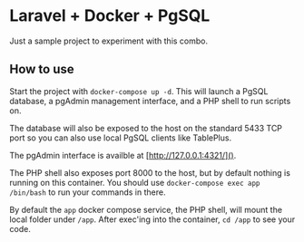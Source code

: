 # Laravel + Docker + PgSQL

Just a sample project to experiment with this combo.

## How to use

Start the project with `docker-compose up -d`. This will launch a PgSQL database, a pgAdmin management interface, and a PHP shell to run scripts on.

The database will also be exposed to the host on the standard 5433 TCP port so you can also use local PgSQL clients like TablePlus.

The pgAdmin interface is availble at [http://127.0.0.1:4321/]().

The PHP shell also exposes port 8000 to the host, but by default nothing is running on this container. You should use `docker-compose exec app /bin/bash` to run your commands in there.

By default the `app` docker compose service, the PHP shell, will mount the local folder under `/app`. After exec'ing into the container, `cd /app` to see your code.

